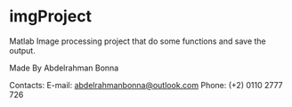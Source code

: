 # imgProject
Matlab Image processing project that do some functions and save the output.

 Made By Abdelrahman Bonna
 
 Contacts:
E-mail: abdelrahmanbonna@outlook.com
Phone: (+2) 0110 2777 726
